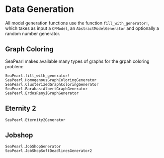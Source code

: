 # Data Generation

All model generation functions use the function `fill_with_generator!`, which takes as input a `CPModel`, an `AbstractModelGenerator` and optionally a random number generator.

## Graph Coloring
SeaPearl makes available many types of graphs for the grpah coloring problem:

```@docs
SeaPearl.fill_with_generator!
SeaPearl.HomogenousGraphColoringGenerator
SeaPearl.ClusterizedGraphColoringGenerator
SeaPearl.BarabasiAlbertGraphGenerator
SeaPearl.ErdosRenyiGraphGenerator
```

## Eternity 2
```@docs
SeaPearl.Eternity2Generator
```

## Jobshop

```@docs
SeaPearl.JobShopGenerator
SeaPearl.JobShopSoftDeadlinesGenerator2
```